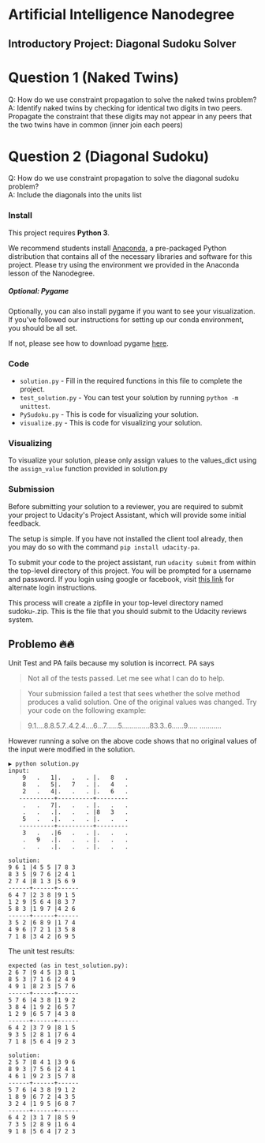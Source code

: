 # Artificial Intelligence Nanodegree
## Introductory Project: Diagonal Sudoku Solver

# Question 1 (Naked Twins)
Q: How do we use constraint propagation to solve the naked twins problem?  
A: Identify naked twins by checking for identical two digits in two peers. Propagate the constraint that these digits may not appear in any peers that the two twins have in common (inner join each peers)

# Question 2 (Diagonal Sudoku)
Q: How do we use constraint propagation to solve the diagonal sudoku problem?  
A: Include the diagonals into the units list

### Install

This project requires **Python 3**.

We recommend students install [Anaconda](https://www.continuum.io/downloads), a pre-packaged Python distribution that contains all of the necessary libraries and software for this project. 
Please try using the environment we provided in the Anaconda lesson of the Nanodegree.

##### Optional: Pygame

Optionally, you can also install pygame if you want to see your visualization. If you've followed our instructions for setting up our conda environment, you should be all set.

If not, please see how to download pygame [here](http://www.pygame.org/download.shtml).

### Code

* `solution.py` - Fill in the required functions in this file to complete the project.
* `test_solution.py` - You can test your solution by running `python -m unittest`.
* `PySudoku.py` - This is code for visualizing your solution.
* `visualize.py` - This is code for visualizing your solution.

### Visualizing

To visualize your solution, please only assign values to the values_dict using the `assign_value` function provided in solution.py

### Submission
Before submitting your solution to a reviewer, you are required to submit your project to Udacity's Project Assistant, which will provide some initial feedback.  

The setup is simple.  If you have not installed the client tool already, then you may do so with the command `pip install udacity-pa`.  

To submit your code to the project assistant, run `udacity submit` from within the top-level directory of this project.  You will be prompted for a username and password.  If you login using google or facebook, visit [this link](https://project-assistant.udacity.com/auth_tokens/jwt_login) for alternate login instructions.

This process will create a zipfile in your top-level directory named sudoku-<id>.zip.  This is the file that you should submit to the Udacity reviews system.

## Problemo 🔥🔥

Unit Test and PA fails because my solution is incorrect. PA says
>Not all of the tests passed.  Let me see what I can do to help.

>Your submission failed a test that sees whether the solve method
produces a valid solution.  One of the original values was changed.
Try your code on the following example:

>9.1....8.8.5.7..4.2.4....6...7......5..............83.3..6......9.....
...........

However running a solve on the above code shows that no original values of the input were modified in the solution.

```
▶ python solution.py
input:
    9   .   1|.   .   . |.   8   .
    8   .   5|.   7   . |.   4   .
    2   .   4|.   .   . |.   6   .
   ----------+----------+---------
    .   .   7|.   .   . |.   .   .
    .   .   .|.   .   . |8   3   .
    5   .   .|.   .   . |.   .   .
   ----------+----------+---------
    3   .   .|6   .   . |.   .   .
    .   9   .|.   .   . |.   .   .
    .   .   .|.   .   . |.   .   .

solution:
9 6 1 |4 5 5 |7 8 3
8 3 5 |9 7 6 |2 4 1
2 7 4 |8 1 3 |5 6 9
------+------+------
6 4 7 |2 3 8 |9 1 5
1 2 9 |5 6 4 |8 3 7
5 8 3 |1 9 7 |4 2 6
------+------+------
3 5 2 |6 8 9 |1 7 4
4 9 6 |7 2 1 |3 5 8
7 1 8 |3 4 2 |6 9 5
```

The unit test results:

```
expected (as in test_solution.py):
2 6 7 |9 4 5 |3 8 1
8 5 3 |7 1 6 |2 4 9
4 9 1 |8 2 3 |5 7 6
------+------+------
5 7 6 |4 3 8 |1 9 2
3 8 4 |1 9 2 |6 5 7
1 2 9 |6 5 7 |4 3 8
------+------+------
6 4 2 |3 7 9 |8 1 5
9 3 5 |2 8 1 |7 6 4
7 1 8 |5 6 4 |9 2 3

solution:
2 5 7 |8 4 1 |3 9 6
8 9 3 |7 5 6 |2 4 1
4 6 1 |9 2 3 |5 7 8
------+------+------
5 7 6 |4 3 8 |9 1 2
1 8 9 |6 7 2 |4 3 5
3 2 4 |1 9 5 |6 8 7
------+------+------
6 4 2 |3 1 7 |8 5 9
7 3 5 |2 8 9 |1 6 4
9 1 8 |5 6 4 |7 2 3
```
